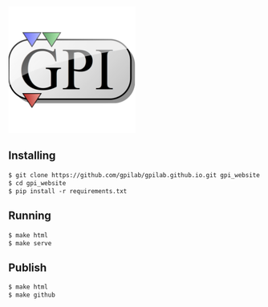[<img title="" src="./content/images/logo.png" alt="" width="253" data-align="center">](http://gpilab.com)

## Installing

```shell
$ git clone https://github.com/gpilab/gpilab.github.io.git gpi_website
$ cd gpi_website
$ pip install -r requirements.txt
```

## Running

```shell
$ make html
$ make serve
```

## Publish

```shell
$ make html
$ make github
```
